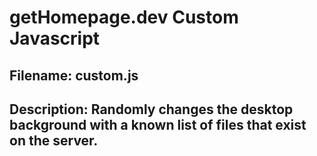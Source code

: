 # getHomepage.dev Custom Javascript
## Filename: custom.js

## Description: Randomly changes the desktop background with a known list of files that exist on the server.
